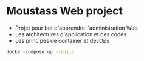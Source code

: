 # Moustass Web project
- Projet pour but d'apprendre l'administration Web
- Les architectures d'application et des codes
- Les principes de container et devOps
```bash
docker-compose up --build
